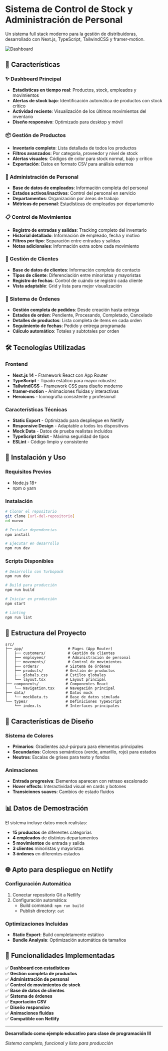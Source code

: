 # Sistema de Control de Stock y Administración de Personal

Un sistema full stack moderno para la gestión de distribuidoras, desarrollado con Next.js, TypeScript, TailwindCSS y framer-motion.

![Dashboard](https://via.placeholder.com/800x400/4f46e5/ffffff?text=Sistema+de+Distribuidora)

## 🚀 Características

### ✨ Dashboard Principal
- **Estadísticas en tiempo real**: Productos, stock, empleados y movimientos
- **Alertas de stock bajo**: Identificación automática de productos con stock crítico
- **Actividad reciente**: Visualización de los últimos movimientos del inventario
- **Diseño responsivo**: Optimizado para desktop y móvil

### 📦 Gestión de Productos
- **Inventario completo**: Lista detallada de todos los productos
- **Filtros avanzados**: Por categoría, proveedor y nivel de stock
- **Alertas visuales**: Códigos de color para stock normal, bajo y crítico
- **Exportación**: Datos en formato CSV para análisis externos

### 👥 Administración de Personal
- **Base de datos de empleados**: Información completa del personal
- **Estados activos/inactivos**: Control del personal en servicio
- **Departamentos**: Organización por áreas de trabajo
- **Métricas de personal**: Estadísticas de empleados por departamento

### 📋 Control de Movimientos
- **Registro de entradas y salidas**: Tracking completo del inventario
- **Historial detallado**: Información de empleado, fecha y motivo
- **Filtros por tipo**: Separación entre entradas y salidas
- **Notas adicionales**: Información extra sobre cada movimiento

### 🏪 Gestión de Clientes
- **Base de datos de clientes**: Información completa de contacto
- **Tipos de cliente**: Diferenciación entre minoristas y mayoristas
- **Registro de fechas**: Control de cuándo se registró cada cliente
- **Vista adaptable**: Grid y lista para mejor visualización

### 🛒 Sistema de Órdenes
- **Gestión completa de pedidos**: Desde creación hasta entrega
- **Estados de orden**: Pendiente, Procesando, Completado, Cancelado
- **Detalles de productos**: Lista completa de items en cada orden
- **Seguimiento de fechas**: Pedido y entrega programada
- **Cálculo automático**: Totales y subtotales por orden

## 🛠️ Tecnologías Utilizadas

### Frontend
- **Next.js 14** - Framework React con App Router
- **TypeScript** - Tipado estático para mayor robustez
- **TailwindCSS** - Framework CSS para diseño moderno
- **framer-motion** - Animaciones fluidas y interactivas
- **Heroicons** - Iconografía consistente y profesional

### Características Técnicas
- **Static Export** - Optimizado para despliegue en Netlify
- **Responsive Design** - Adaptable a todos los dispositivos
- **Mock Data** - Datos de prueba realistas incluidos
- **TypeScript Strict** - Máxima seguridad de tipos
- **ESLint** - Código limpio y consistente

## 🚀 Instalación y Uso

### Requisitos Previos
- Node.js 18+ 
- npm o yarn

### Instalación
```bash
# Clonar el repositorio
git clone [url-del-repositorio]
cd nuevo

# Instalar dependencias
npm install

# Ejecutar en desarrollo
npm run dev
```

### Scripts Disponibles
```bash
# Desarrollo con Turbopack
npm run dev

# Build para producción
npm run build

# Iniciar en producción
npm start

# Linting
npm run lint
```

## 📁 Estructura del Proyecto

```
src/
├── app/                    # Pages (App Router)
│   ├── customers/          # Gestión de clientes
│   ├── employees/          # Administración de personal
│   ├── movements/          # Control de movimientos
│   ├── orders/            # Sistema de órdenes
│   ├── products/          # Gestión de productos
│   ├── globals.css        # Estilos globales
│   └── layout.tsx         # Layout principal
├── components/            # Componentes React
│   └── Navigation.tsx     # Navegación principal
├── data/                  # Datos mock
│   └── mockData.ts        # Base de datos simulada
└── types/                 # Definiciones TypeScript
    └── index.ts           # Interfaces principales
```

## 🎨 Características de Diseño

### Sistema de Colores
- **Primarios**: Gradientes azul-púrpura para elementos principales
- **Secundarios**: Colores semánticos (verde, amarillo, rojo) para estados
- **Neutros**: Escalas de grises para texto y fondos

### Animaciones
- **Entrada progresiva**: Elementos aparecen con retraso escalonado
- **Hover effects**: Interactividad visual en cards y botones
- **Transiciones suaves**: Cambios de estado fluidos

## 📊 Datos de Demostración

El sistema incluye datos mock realistas:
- **15 productos** de diferentes categorías
- **4 empleados** de distintos departamentos  
- **5 movimientos** de entrada y salida
- **3 clientes** minoristas y mayoristas
- **3 órdenes** en diferentes estados

## 🌐 Apto para despliegue en Netlify

### Configuración Automática
1. Conectar repositorio Git a Netlify
2. Configuración automática:
   - Build command: `npm run build`
   - Publish directory: `out`

### Optimizaciones Incluidas
- **Static Export**: Build completamente estático
- **Bundle Analysis**: Optimización automática de tamaños

## 🎯 Funcionalidades Implementadas

✅ **Dashboard con estadísticas**  
✅ **Gestión completa de productos**  
✅ **Administración de personal**  
✅ **Control de movimientos de stock**  
✅ **Base de datos de clientes**  
✅ **Sistema de órdenes**  
✅ **Exportación CSV**  
✅ **Diseño responsivo**  
✅ **Animaciones fluidas**  
✅ **Compatible con Netlify**  

---

**Desarrollado como ejemplo educativo para clase de programación III**

*Sistema completo, funcional y listo para producción* 
